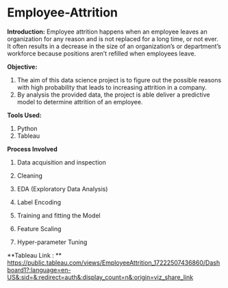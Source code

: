 # Employee-Attrition

**Introduction:**
Employee attrition happens when an employee leaves an organization for any reason and is not replaced for a long time, or not ever. It often results in a decrease in the size of an organization’s or department’s workforce because positions aren’t refilled when employees leave.

**Objective:**
1. The aim of this data science project is to figure out the possible reasons with high probability that leads to increasing attrition in a company. 
2. By analysis the provided data, the project is able deliver a predictive model to determine attrition of an employee.

**Tools Used:**
1. Python
2. Tableau

**Process Involved**
1. Data acquisition and inspection

2. Cleaning

3. EDA (Exploratory Data Analysis)

4. Label Encoding

5. Training and fitting the Model

6. Feature Scaling

7. Hyper-parameter Tuning

**Tableau Link : ** https://public.tableau.com/views/EmployeeAttrition_17222507436860/Dashboard1?:language=en-US&:sid=&:redirect=auth&:display_count=n&:origin=viz_share_link
